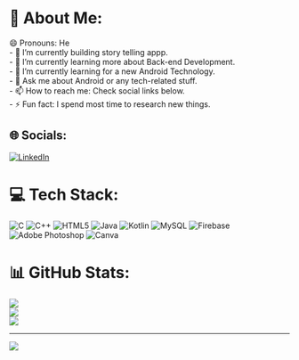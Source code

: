 # 💫 About Me:
😄 Pronouns: He<br>- 🔭 I’m currently building story telling appp.<br>- 🌱 I’m currently learning more about Back-end Development.<br>- 🤔 I’m currently learning for a new Android Technology.<br>- 💬 Ask me about Android or any tech-related stuff.<br>- 📫 How to reach me: Check social links below.<br>- ⚡ Fun fact: I spend most time to research new things.


## 🌐 Socials:
[![LinkedIn](https://img.shields.io/badge/LinkedIn-%230077B5.svg?logo=linkedin&logoColor=white)](https://www.linkedin.com/in/meet-bhuva-a0659826a/) 

# 💻 Tech Stack:
![C](https://img.shields.io/badge/c-%2300599C.svg?style=for-the-badge&logo=c&logoColor=white) ![C++](https://img.shields.io/badge/c++-%2300599C.svg?style=for-the-badge&logo=c%2B%2B&logoColor=white) ![HTML5](https://img.shields.io/badge/html5-%23E34F26.svg?style=for-the-badge&logo=html5&logoColor=white) ![Java](https://img.shields.io/badge/java-%23ED8B00.svg?style=for-the-badge&logo=openjdk&logoColor=white) ![Kotlin](https://img.shields.io/badge/kotlin-%237F52FF.svg?style=for-the-badge&logo=kotlin&logoColor=white) ![MySQL](https://img.shields.io/badge/mysql-%2300000f.svg?style=for-the-badge&logo=mysql&logoColor=white) ![Firebase](https://img.shields.io/badge/Firebase-039BE5?style=for-the-badge&logo=Firebase&logoColor=white) ![Adobe Photoshop](https://img.shields.io/badge/adobe%20photoshop-%2331A8FF.svg?style=for-the-badge&logo=adobe%20photoshop&logoColor=white) ![Canva](https://img.shields.io/badge/Canva-%2300C4CC.svg?style=for-the-badge&logo=Canva&logoColor=white)
# 📊 GitHub Stats:
![](https://github-readme-stats.vercel.app/api?username=meetybhuva1326&theme=dark&hide_border=false&include_all_commits=true&count_private=true)<br/>
![](https://github-readme-streak-stats.herokuapp.com/?user=meetybhuva1326&theme=dark&hide_border=false)<br/>
![](https://github-readme-stats.vercel.app/api/top-langs/?username=meetybhuva1326&theme=dark&hide_border=false&include_all_commits=true&count_private=true&layout=compact)

---
[![](https://visitcount.itsvg.in/api?id=meetybhuva1326&icon=0&color=0)](https://visitcount.itsvg.in)

<!-- Proudly created with GPRM ( https://gprm.itsvg.in ) -->
